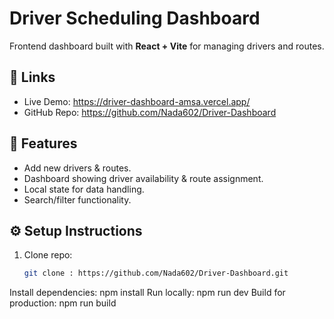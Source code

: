 # Driver Scheduling Dashboard

Frontend dashboard built with **React + Vite** for managing drivers and routes.  

## 🔗 Links
- Live Demo: https://driver-dashboard-amsa.vercel.app/  
- GitHub Repo: https://github.com/Nada602/Driver-Dashboard

## 🚀 Features
- Add new drivers & routes.  
- Dashboard showing driver availability & route assignment.  
- Local state for data handling.  
- Search/filter functionality.  



## ⚙️ Setup Instructions
1. Clone repo:
   ```bash
   git clone : https://github.com/Nada602/Driver-Dashboard.git
Install dependencies: npm install
Run locally: npm run dev
Build for production: npm run build

